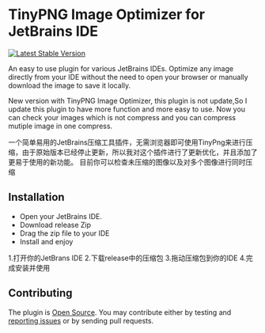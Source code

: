 TinyPNG Image Optimizer for JetBrains IDE
=========================================

[![Latest Stable Version](1.15)]()

An easy to use plugin for various JetBrains IDEs. Optimize any image directly from your IDE without the need to open your browser or manually download the image to save it locally.

New version with TinyPNG Image Optimizer, this plugin is not update,So I update this plugin to have more function and more easy to use.
Now you can check your images which is not compress and you can compress mutiple image in one compress.


一个简单易用的JetBrains压缩工具插件，无需浏览器即可使用TinyPng来进行压缩，由于原始版本已经停止更新，所以我对这个插件进行了更新优化，并且添加了更易于使用的新功能。
目前你可以检查未压缩的图像以及对多个图像进行同时压缩

Installation
------------
- Open your JetBrains IDE.
- Download release Zip
- Drag the zip file to your IDE
- Install and enjoy

1.打开你的JetBrans IDE
2.下载release中的压缩包
3.拖动压缩包到你的IDE
4.完成安装并使用

Contributing
------------
The plugin is [Open Source](LICENSE.md). You may contribute either by testing and [reporting issues](https://github.com/code-killerr/tinypng-optimizer-count/issues)
or by sending pull requests. 
